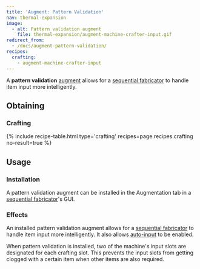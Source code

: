 ```yaml
---
title: 'Augment: Pattern Validation'
nav: thermal-expansion
image:
  - alt: Pattern validation augment
    file: thermal-expansion/augment-machine-crafter-input.gif
redirect_from:
  - /docs/augment-pattern-validation/
recipes:
  crafting:
    - augment-machine-crafter-input
---
```


A **pattern validation** [augment](/docs/augments/) allows for a [sequential
fabricator](/docs/sequential-fabricator/) to handle item input more
intelligently.


Obtaining
---------

### Crafting
{% include recipe-table.html type='crafting' recipes=page.recipes.crafting no-result=true %}


Usage
-----

### Installation
A pattern validation augment can be installed in the Augmentation tab in a
[sequential fabricator](/docs/sequential-fabricator/)'s GUI.

### Effects
An installed pattern validation augment allows for a [sequential
fabricator](/docs/sequential-fabricator/) to handle item input more
intelligently. It also allows
[auto-input](/docs/sequential-fabricator/#input-and-output) to be enabled.

When pattern validation is installed, two of the machine's input slots are
designated for each crafting slot. This prevents the input slots from getting
clogged with a certain item when other items are also required.
